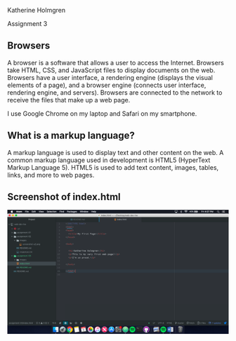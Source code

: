 Katherine Holmgren

Assignment 3

## Browsers

A browser is a software that allows a user to access the Internet. Browsers take HTML, CSS, and JavaScript files to display documents on the web. Browsers have a user interface, a rendering engine (displays the visual elements of a page), and a browser engine (connects user interface, rendering engine, and servers). Browsers are connected to the network to receive the files that make up a web page.

I use Google Chrome on my laptop and Safari on my smartphone.

## What is a markup language?

A markup language is used to display text and other content on the web. A common markup language used in development is HTML5 (HyperText Markup Language 5). HTML5 is used to add text content, images, tables, links, and more to web pages.

## Screenshot of index.html
![Screenshot](./images/assignment-03.png)
